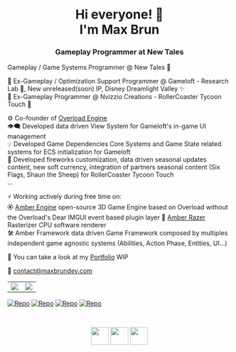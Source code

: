 <h1 align="center">Hi everyone! 👋 </br> I'm Max Brun</h1>
<h3 align="center">Gameplay Programmer at New Tales</h3>

Gameplay / Game Systems Programmer @ New Tales 🌌

📑 Ex-Gameplay / Optimization Support Programmer @ Gameloft - Research Lab 🧪,  New unreleased(soon) IP,  Disney Dreamlight Valley ✨  
📑 Ex-Gameplay Programmer @ Nvizzio Creations - RollerCoaster Tycoon Touch 🎢

⚙️ Co-founder of [Overload Engine](https://github.com/adriengivry/Overload)   
👁️‍🗨️ Developed data driven View System for Gameloft's in-game UI management   
💡 Developed Game Dependencies Core Systems and Game State related systems for ECS initialization for Gameloft   
🎡 Developed fireworks customization, data driven seasonal updates content, new soft currency, integration of partners seasonal content (Six Flags, Shaun the Sheep) for RollerCoaster Tycoon Touch   
...

⚡ Working actively during free time on:   
🏵️ [Amber Engine](https://github.com/maxbrundev/Amberengine) open-source 3D Game Engine based on Overload without the Overload's Dear IMGUI event based plugin layer
📐 [Amber Razer](https://github.com/maxbrundev/Rasterizer) Rasterizer CPU software renderer   
🛠️ Amber Framework data driven Game Framework composed by multiples independent game agnostic systems (Abilities, Action Phase, Entities, UI...) 

🚀 You can take a look at my [Portfolio](https://maxbrundev.com) WIP

📧 contact@maxbrundev.com

<table>
  <tr> 
  <td align="center">
      <img align="center" src="https://github-readme-stats.vercel.app/api?username=maxbrundev&theme=dracula&show_icons=true&hide_title=true&include_all_commits=true&count_private=true&hide_border=false"/> 
      </td>
  <td align="center">
      <img align="center" src="https://github-readme-stats.vercel.app/api/top-langs/?username=maxbrundev&layout=compact&theme=dracula"/> 
      </td> 
    </tr>
</table>

[![Repo](https://github-readme-stats.vercel.app/api/pin/?username=maxbrundev&repo=AmberEngine&theme=dracula)](https://github.com/maxbrundev/AmberEngine)
[![Repo](https://github-readme-stats.vercel.app/api/pin/?username=maxbrundev&repo=AmberCraft&theme=dracula)](https://github.com/maxbrundev/AmberCraft)
[![Repo](https://github-readme-stats.vercel.app/api/pin/?username=maxbrundev&repo=Rasterizer&theme=dracula)](https://github.com/maxbrundev/Rasterizer)
[![Repo](https://github-readme-stats.vercel.app/api/pin/?username=maxbrundev&repo=Overload&theme=dracula)](https://github.com/maxbrundev/Overload)

</br>

<p align="center">
<a href="https://linkedin.com/in/maxbrun" 
target="_blank"><img align="center" src="https://cdn.jsdelivr.net/npm/simple-icons@3.11.0/icons/linkedin.svg" height="40" width="40"/></a> 
<a href="https://twitter.com/maxbrundev" 
target="_blank"><img align="center" src="https://cdn.jsdelivr.net/npm/simple-icons@3.11.0/icons/twitter.svg" height="40" width="40"/></a>
<a href="https://www.youtube.com/channel/UCl_kyBuX7qSY3B607lb_PSg" 
target="_blank"><img align="center" src="https://cdn.jsdelivr.net/npm/simple-icons@3.11.0/icons/youtube.svg" height="40" width="40"/></a>
</p>
